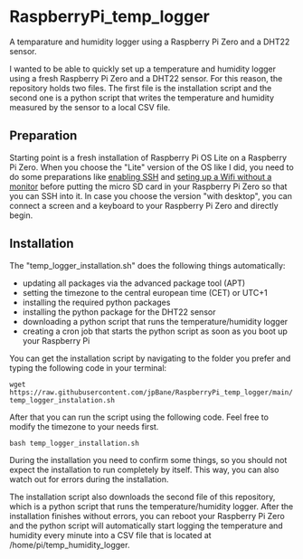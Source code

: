 # RaspberryPi_temp_logger
A temparature and humidity logger using a Raspberry Pi Zero and a DHT22 sensor.

I wanted to be able to quickly set up a temperature and humidity logger using a fresh Raspberry Pi Zero and a DHT22 sensor. For this reason, the repository holds two files. The first file is the installation script and the second one is a python script that writes the temperature and humidity measured by the sensor to a local CSV file.

## Preparation
Starting point is a fresh installation of Raspberry Pi OS Lite on a Raspberry Pi Zero. When you choose the "Lite" version of the OS like I did, you need to do some preparations like [enabling SSH](https://howchoo.com/g/ote0ywmzywj/how-to-enable-ssh-on-raspbian-without-a-screen) and [seting up a Wifi without a monitor](https://howchoo.com/g/ndy1zte2yjn/how-to-set-up-wifi-on-your-raspberry-pi-without-ethernet) before putting the micro SD card in your Raspberry Pi Zero so that you can SSH into it. In case you choose the version "with desktop", you can connect a screen and a keyboard to your Raspberry Pi Zero and directly begin. 

## Installation
The "temp_logger_installation.sh" does the following things automatically: 
* updating all packages via the advanced package tool (APT)
* setting the timezone to the central european time (CET) or UTC+1
* installing the required python packages
* installing the python package for the DHT22 sensor
* downloading a python script that runs the temperature/humidity logger
* creating a cron job that starts the python script as soon as you boot up your Raspberry Pi

You can get the installation script by navigating to the folder you prefer and typing the following code in your terminal:

`wget https://raw.githubusercontent.com/jpBane/RaspberryPi_temp_logger/main/temp_logger_instalation.sh`

After that you can run the script using the following code. Feel free to modify the timezone to your needs first. 

`bash temp_logger_installation.sh`

During the installation you need to confirm some things, so you should not expect the installation to run completely by itself. This way, you can also watch out for errors during the installation. 

The installation script also downloads the second file of this repository, which is a python script that runs the temperature/humidity logger. After the installation finishes without errors, you can reboot your Raspberry Pi Zero and the python script will automatically start logging the temperature and humidity every minute into a CSV file that is located at /home/pi/temp_humidity_logger. 
